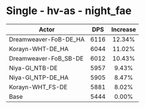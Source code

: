 # Single - hv-as - night_fae
| Actor | DPS | Increase |
|---|:---:|:---:|
|Dreamweaver-FoB-DE_HA|6116|12.34%|
|Korayn-WHT-DE_HA|6044|11.02%|
|Dreamweaver-FoB_SB-DE|6012|10.43%|
|Niya-GI_NTB-DE|5957|9.43%|
|Niya-GI_NTP-DE_HA|5905|8.47%|
|Korayn-WHT_FS-DE|5881|8.02%|
|Base|5444|0.00%|
